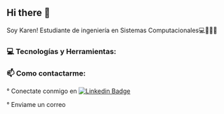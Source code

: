 ## Hi there 👋
Soy Karen! Estudiante de ingeniería en Sistemas Computacionales💻🤞🏼✨


### 💻 Tecnologías y Herramientas: </br>



### 📫 Como contactarme:
°	Conectate conmigo en  [![Linkedin Badge](https://img.shields.io/badge/-LinkedIn-blue?style=flat-square&logo=Linkedin&logoColor=white&link=)](https://www.linkedin.com/in/ana-karen-martinez-carpio-93093b270/)<br>

°	Enviame un correo 

<!--
**akarenmartz/akarenmartz** is a ✨ _special_ ✨ repository because its `README.md` (this file) appears on your GitHub profile.

Here are some ideas to get you started:

- 🔭 I’m currently working on ...
- 🌱 I’m currently learning ...
- 👯 I’m looking to collaborate on ...
- 🤔 I’m looking for help with ...
- 💬 Ask me about ...
- 📫 How to reach me: ...
- 😄 Pronouns: ...
- ⚡ Fun fact: ...
-->
